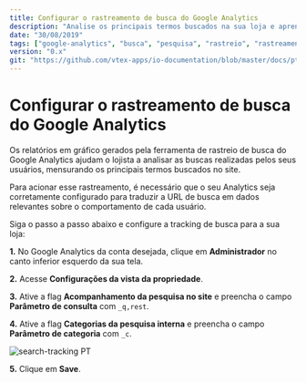 ```yaml
---
title: Configurar o rastreamento de busca do Google Analytics
description: "Analise os principais termos buscados na sua loja e aprenda mais sobre o comportamento do seu usuário configurando o rastreamento de busca do Google Analytics."
date: "30/08/2019"
tags: ["google-analytics", "busca", "pesquisa", "rastreio", "rastreamento", "tracking"]
version: "0.x"
git: "https://github.com/vtex-apps/io-documentation/blob/master/docs/pt/Recipes/store/ConfigurarORastreamentoDeBuscaDoGoogleAnalytics.md"
---
```



# Configurar o rastreamento de busca do Google Analytics

Os relatórios em gráfico gerados pela ferramenta de rastreio de busca do Google Analytics ajudam o lojista a analisar as buscas realizadas pelos seus usuários, mensurando os principais termos buscados no site. 

Para acionar esse rastreamento, é necessário que o seu Analytics seja corretamente configurado para traduzir a URL de busca em dados relevantes sobre o comportamento de cada usuário. 

Siga o passo a passo abaixo e configure a tracking de busca para a sua loja:

**1.** No Google Analytics da conta desejada, clique em **Administrador** no canto inferior esquerdo da sua tela.

**2.** Acesse **Configurações da vista da propriedade**.

**3.** Ative a flag **Acompanhamento da pesquisa no site** e preencha o campo **Parâmetro de consulta** com  `_q,rest`.

**4.** Ative a flag **Categorias da pesquisa interna** e preencha o campo **Parâmetro de categoria** com  `_c`.

![search-tracking PT](https://user-images.githubusercontent.com/52087100/63991237-46fb1300-cabd-11e9-86c0-fc378a0e855b.png)

**5.** Clique em **Save**.  
